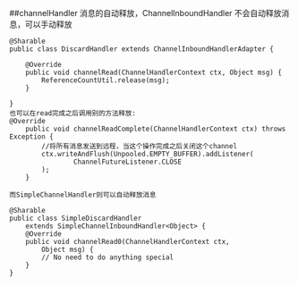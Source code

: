 ##channelHandler
消息的自动释放，ChannelInboundHandler 不会自动释放消息，可以手动释放

    @Sharable
    public class DiscardHandler extends ChannelInboundHandlerAdapter {
    
        @Override
        public void channelRead(ChannelHandlerContext ctx, Object msg) {
            ReferenceCountUtil.release(msg);
        }
    
    }
    也可以在read完成之后调用别的方法释放:
    @Override
        public void channelReadComplete(ChannelHandlerContext ctx) throws Exception {
            //将所有消息发送到远程，当这个操作完成之后关闭这个channel
            ctx.writeAndFlush(Unpooled.EMPTY_BUFFER).addListener(
                    ChannelFutureListener.CLOSE
            );
        }
     
    而SimpleChannelHandler则可以自动释放消息
    
    @Sharable
    public class SimpleDiscardHandler
        extends SimpleChannelInboundHandler<Object> {
        @Override
        public void channelRead0(ChannelHandlerContext ctx,
            Object msg) {
            // No need to do anything special
        }
    }
    
    